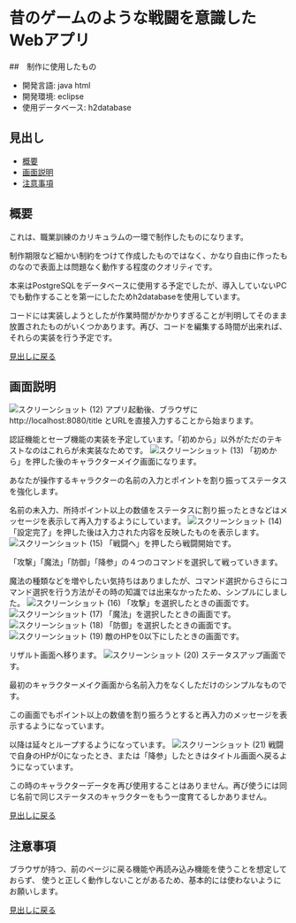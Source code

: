 # 昔のゲームのような戦闘を意識したWebアプリ
##　制作に使用したもの
+ 開発言語: java html
+ 開発環境: eclipse
+ 使用データベース: h2database

## 見出し
+ [概要](#概要)
+ [画面説明](#画面説明)
+ [注意事項](#注意事項)
## 概要
これは、職業訓練のカリキュラムの一環で制作したものになります。

制作期限など細かい制約をつけて作成したものではなく、かなり自由に作ったものなので表面上は問題なく動作する程度のクオリティです。

本来はPostgreSQLをデータベースに使用する予定でしたが、導入していないPCでも動作することを第一にしたためh2databaseを使用しています。

コードには実装しようとしたが作業時間がかかりすぎることが判明してそのまま放置されたものがいくつかあります。再び、コードを編集する時間が出来れば、それらの実装を行う予定です。

[見出しに戻る](#見出し)
## 画面説明
![スクリーンショット (12)](https://github.com/user-attachments/assets/8e462293-bec0-43d7-bd20-c8186bfa6eb0)
アプリ起動後、ブラウザに
http://localhost:8080/title
とURLを直接入力することから始まります。

認証機能とセーブ機能の実装を予定しています。「初めから」以外がただのテキストなのはこれらが未実装なためです。
![スクリーンショット (13)](https://github.com/user-attachments/assets/c869d0fd-d0a7-49be-be8b-10f2dce1ab7e)
「初めから」を押した後のキャラクターメイク画面になります。

あなたが操作するキャラクターの名前の入力とポイントを割り振ってステータスを強化します。

名前の未入力、所持ポイント以上の数値をステータスに割り振ったときなどはメッセージを表示して再入力するようにしています。
![スクリーンショット (14)](https://github.com/user-attachments/assets/aaaa9a0a-ca23-48e7-a79a-949adfb9d3f3)
「設定完了」を押した後は入力された内容を反映したものを表示します。
![スクリーンショット (15)](https://github.com/user-attachments/assets/b51a3d4c-666d-4d3f-9ecf-99339692e58f)
「戦闘へ」を押したら戦闘開始です。

「攻撃」「魔法」「防御」「降参」の４つのコマンドを選択して戦っていきます。

魔法の種類などを増やしたい気持ちはありましたが、コマンド選択からさらにコマンド選択を行う方法がその時の知識では出来なかったため、シンプルにしました。
![スクリーンショット (16)](https://github.com/user-attachments/assets/dd11d228-46a9-448e-b53f-2530231ee4d5)
「攻撃」を選択したときの画面です。
![スクリーンショット (17)](https://github.com/user-attachments/assets/0bb86280-cfa9-419e-a466-239fa42a8e1a)
「魔法」を選択したときの画面です。
![スクリーンショット (18)](https://github.com/user-attachments/assets/f56ba933-dfd7-4b38-afa0-cbb14af6f2d9)
「防御」を選択したときの画面です。
![スクリーンショット (19)](https://github.com/user-attachments/assets/2a3a7c05-a0cf-4301-8e3e-092634b7566f)
敵のHPを0以下にしたときの画面です。

リザルト画面へ移ります。
![スクリーンショット (20)](https://github.com/user-attachments/assets/83f4cc57-a826-419f-9b5a-5fd08494ccfe)
ステータスアップ画面です。

最初のキャラクターメイク画面から名前入力をなくしただけのシンプルなものです。

この画面でもポイント以上の数値を割り振ろうとすると再入力のメッセージを表示するようになっています。

以降は延々とループするようになっています。
![スクリーンショット (21)](https://github.com/user-attachments/assets/e468aca0-8f7e-4fdb-989e-d21740f3c1a4)
戦闘で自身のHPが0になったとき、または「降参」したときはタイトル画面へ戻るようになっています。

この時のキャラクターデータを再び使用することはありません。再び使うには同じ名前で同じステータスのキャラクターをもう一度育てるしかありません。

[見出しに戻る](#見出し)
## 注意事項
ブラウザが持つ、前のページに戻る機能や再読み込み機能を使うことを想定しておらず、
使うと正しく動作しないことがあるため、基本的には使わないようにお願いします。

[見出しに戻る](#見出し)

